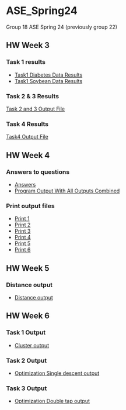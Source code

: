 # ASE_Spring24
Group 18 ASE Spring 24
(previously group 22)


## HW Week 3

### Task 1 results
-  [Task1 Diabetes Data Results](https://github.com/ymdatta/ASE_Spring24/blob/main/hw3/w3/task1/diabetes_count.csv)
-  [Task1 Soybean Data Results](https://github.com/ymdatta/ASE_Spring24/blob/main/hw3/w3/task1/soybean_count.csv)

### Task 2 & 3 Results
[Task 2 and 3 Output File](https://github.com/ymdatta/ASE_Spring24/blob/main/hw3/w3/task3/w3_task2_task3.out)

### Task 4 Results
[Task4 Output File](https://github.com/ymdatta/ASE_Spring24/blob/main/hw3/w3/task4/w3_task4.out)

## HW Week 4

### Answers to questions
- [Answers](https://github.com/ymdatta/ASE_Spring24/blob/main/hw4/w4/src/Answers.out)
- [Program Output With All Outputs Combined](https://github.com/ymdatta/ASE_Spring24/blob/main/hw4/w4/src/All_Answers.out)

### Print output files
 - [Print 1](https://github.com/ymdatta/ASE_Spring24/blob/main/hw4/w4/src/1.out)
 - [Print 2](https://github.com/ymdatta/ASE_Spring24/blob/main/hw4/w4/src/2.out)
 - [Print 3](https://github.com/ymdatta/ASE_Spring24/blob/main/hw4/w4/src/3.out)
 - [Print 4](https://github.com/ymdatta/ASE_Spring24/blob/main/hw4/w4/src/4.out)
 - [Print 5](https://github.com/ymdatta/ASE_Spring24/blob/main/hw4/w4/src/5.out)
 - [Print 6](https://github.com/ymdatta/ASE_Spring24/blob/main/hw4/w4/src/6.out)

 ## HW Week 5

 ### Distance output
 - [Distance output](https://github.com/ymdatta/ASE_Spring24/blob/main/hw5/w5/src/dist.out)

## HW Week 6

 ### Task 1 Output
 - [Cluster output](https://github.com/ymdatta/ASE_Spring24/blob/main/hw6/w7/src/task1.out)
### Task 2 Output
 - [Optimization Single descent output](https://github.com/ymdatta/ASE_Spring24/blob/main/hw6/w7/src/task2.out)
 ### Task 3 Output
 - [Optimization Double tap output](https://github.com/ymdatta/ASE_Spring24/blob/main/hw6/w7/src/task3.out)
